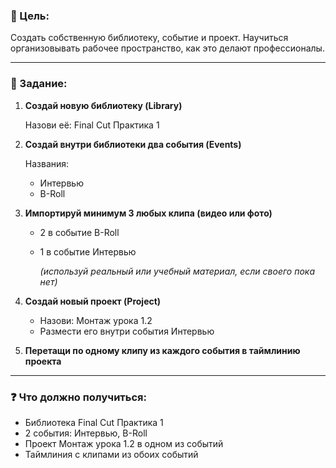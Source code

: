 ### **🎯 Цель:**

Создать собственную библиотеку, событие и проект. Научиться организовывать рабочее пространство, как это делают профессионалы.

---

### **📝 Задание:**

1. **Создай новую библиотеку (Library)**
    
    Назови её: Final Cut Практика 1
    
2. **Создай внутри библиотеки два события (Events)**
    
    Названия:
    
    - Интервью
    - B-Roll
3. **Импортируй минимум 3 любых клипа (видео или фото)**
    - 2 в событие B-Roll
    - 1 в событие Интервью
        
        *(используй реальный или учебный материал, если своего пока нет)*
        
4. **Создай новый проект (Project)**
    - Назови: Монтаж урока 1.2
    - Размести его внутри события Интервью
5. **Перетащи по одному клипу из каждого события в таймлинию проекта**

---

### **❓ Что должно получиться:**

- Библиотека Final Cut Практика 1
- 2 события: Интервью, B-Roll
- Проект Монтаж урока 1.2 в одном из событий
- Таймлиния с клипами из обоих событий